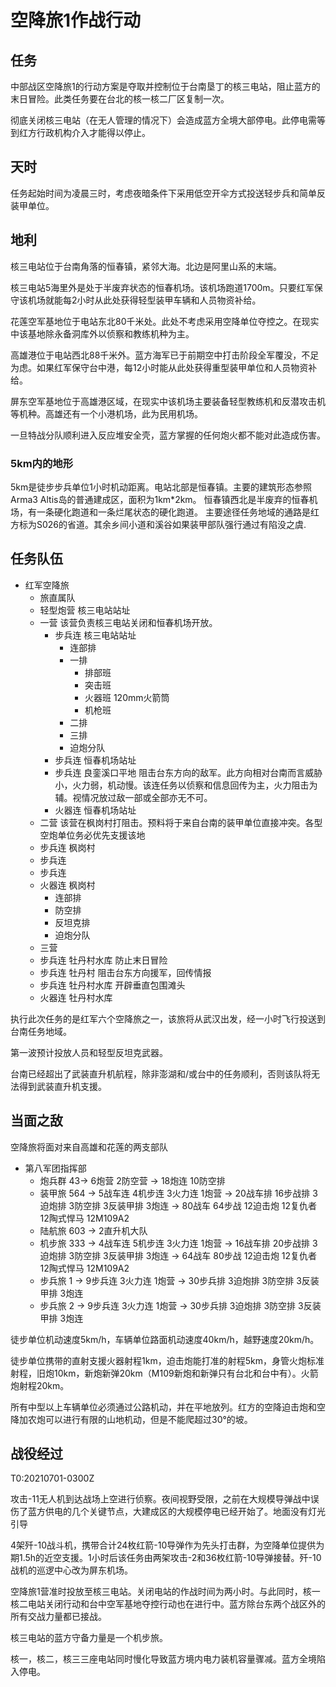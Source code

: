 # 空降旅1作战行动

## 任务

中部战区空降旅1的行动方案是夺取并控制位于台南垦丁的核三电站，阻止蓝方的末日冒险。此类任务要在台北的核一核二厂区复制一次。

彻底关闭核三电站（在无人管理的情况下）会造成蓝方全境大部停电。此停电需等到红方行政机构介入才能得以停止。

## 天时

任务起始时间为凌晨三时，考虑夜暗条件下采用低空开伞方式投送轻步兵和简单反装甲单位。

## 地利

核三电站位于台南角落的恒春镇，紧邻大海。北边是阿里山系的末端。

核三电站5海里外是处于半废弃状态的恒春机场。该机场跑道1700m。只要红军保守该机场就能每2小时从此处获得轻型装甲车辆和人员物资补给。

花莲空军基地位于电站东北80千米处。此处不考虑采用空降单位夺控之。在现实中该基地除永备洞库外以侦察和教练机种为主。

高雄港位于电站西北88千米外。蓝方海军已于前期空中打击阶段全军覆没，不足为虑。如果红军保守台中港，每12小时能从此处获得重型装甲单位和人员物资补给。

屏东空军基地位于高雄港区域，在现实中该机场主要装备轻型教练机和反潜攻击机等机种。高雄还有一个小港机场，此为民用机场。

一旦特战分队顺利进入反应堆安全壳，蓝方掌握的任何炮火都不能对此造成伤害。

### 5km内的地形

5km是徒步步兵单位1小时机动距离。电站北部是恒春镇。主要的建筑形态参照Arma3 Altis岛的普通建成区，面积为1km*2km。
恒春镇西北是半废弃的恒春机场，有一条硬化跑道和一条烂尾状态的硬化跑道。
主要途径任务地域的通路是红方标为S026的省道。其余乡间小道和溪谷如果装甲部队强行通过有陷没之虞.

## 任务队伍

- 红军空降旅
    - 旅直属队
    - 轻型炮营 核三电站站址
    - 一营 该营负责核三电站关闭和恒春机场开放。
        - 步兵连 核三电站站址
            - 连部排
            - 一排
                - 排部班
                - 突击班
                - 火器班 120mm火箭筒
                - 机枪班
            - 二排
            - 三排
            - 迫炮分队
        - 步兵连 恒春机场站址 
        - 步兵连 良銮溪口平地 阻击台东方向的敌军。此方向相对台南而言威胁小，火力弱，机动慢。该连任务以侦察和信息回传为主，火力阻击为辅。视情况放过敌一部或全部亦无不可。
        - 火器连 恒春机场站址
    - 二营 该营在枫岗村打阻击。预料将于来自台南的装甲单位直接冲突。各型空炮单位务必优先支援该地
    - 步兵连 枫岗村
    - 步兵连
    - 步兵连
    - 火器连 枫岗村
        - 连部排
        - 防空排
        - 反坦克排
        - 迫炮分队
    - 三营
    - 步兵连 牡丹村水库 防止末日冒险
    - 步兵连 牡丹村 阻击台东方向援军，回传情报
    - 步兵连 牡丹村水库 开辟垂直包围滩头
    - 火器连 牡丹村水库

执行此次任务的是红军六个空降旅之一，该旅将从武汉出发，经一小时飞行投送到台南任务地域。

第一波预计投放人员和轻型反坦克武器。

台南已经超出了武装直升机航程，除非澎湖和/或台中的任务顺利，否则该队将无法得到武装直升机支援。

## 当面之敌

空降旅将面对来自高雄和花莲的两支部队

- 第八军团指挥部
    - 炮兵群 43-> 6炮营 2防空营                  -> 18炮连 10防空排
    - 装甲旅 564 -> 5战车连 4机步连 3火力连 1炮营 -> 20战车排 16步战排 3迫炮排 3防空排 3反装甲排 3炮连 -> 80战车 64步战 12迫击炮 12复仇者 12陶式悍马 12M109A2
    - 陆航旅 603 -> 2直升机大队
    - 机步旅 333 -> 4战车连 5机步连 3火力连 1炮营 -> 16战车排 20步战排 3迫炮排 3防空排 3反装甲排 3炮连 -> 64战车 80步战 12迫击炮 12复仇者 12陶式悍马 12M109A2
    - 步兵旅 1 -> 9步兵连 3火力连 1炮营         -> 30步兵排 3迫炮排 3防空排 3反装甲排 3炮连
    - 步兵旅 2 -> 9步兵连 3火力连 1炮营         -> 30步兵排 3迫炮排 3防空排 3反装甲排 3炮连

徒步单位机动速度5km/h，车辆单位路面机动速度40km/h，越野速度20km/h。

徒步单位携带的直射支援火器射程1km，迫击炮能打准的射程5km，身管火炮标准射程，旧炮10km，新炮新弹20km（M109新炮和新弹只有台北和台中有）。火箭炮射程20km。

所有中型以上车辆单位必须通过公路机动，并在平地放列。红方的空降迫击炮和空降加农炮可以进行有限的山地机动，但是不能爬超过30°的坡。

## 战役经过

T0:20210701-0300Z

攻击-11无人机到达战场上空进行侦察。夜间视野受限，之前在大规模导弹战中误伤了蓝方供电的几个关键节点，大建成区的大规模停电已经开始了。地面没有灯光引导

<!-- 6架轰-6K轰炸机携带合计144枚雷石-500制导炸弹，炸毁了100个此前由卫星标定的明暗碉堡等障碍 -->

4架歼-10战斗机，携带合计24枚红箭-10导弹作为先头打击群，为空降单位提供为期1.5h的近空支援。1小时后该任务由两架攻击-2和36枚红箭-10导弹接替。歼-10战机的巡逻中心改为屏东机场。

空降旅1营准时投放至核三电站。关闭电站的作战时间为两小时。与此同时，核一核二电站关闭行动和台中空军基地夺控行动也在进行中。蓝方除台东两个战区外的所有交战力量都已接战。

核三电站的蓝方守备力量是一个机步旅。


核一，核二，核三三座电站同时慢化导致蓝方境内电力装机容量骤减。蓝方全境陷入停电。
